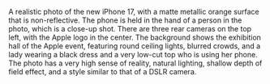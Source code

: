 A realistic photo of the new iPhone 17, with a matte metallic orange surface that is non-reflective. The phone is held in the hand of a person in the photo, which is a close-up shot. There are three rear cameras on the top left, with the Apple logo in the center. The background shows the exhibition hall of the Apple event, featuring round ceiling lights, blurred crowds, and a lady wearing a black dress and a very low-cut top who is using her phone. The photo has a very high sense of reality, natural lighting, shallow depth of field effect, and a style similar to that of a DSLR camera.